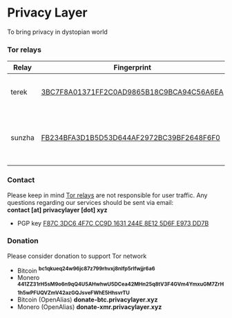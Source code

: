 # Privacy Layer
To bring privacy in dystopian world

### Tor relays

| Relay         | Fingerprint   | Location  |
| ------------- | ------------- | --------- |
| terek      | [3BC7F8A01371FF2C0AD9865B18C9BCA94C56A6EA](https://metrics.torproject.org/rs.html#search/3BC7F8A01371FF2C0AD9865B18C9BCA94C56A6EA) | [ab stract LTD (AS39287)](https://njal.la/), Sweden |
| sunzha      | [FB234BFA3D1B5D53D644AF2972BC39BF2648F6F0](https://metrics.torproject.org/rs.html#search/FB234BFA3D1B5D53D644AF2972BC39BF2648F6F0) | [Stark Industries Solutions LTD (AS44477)](https://pq.hosting/), Serbia |

### Contact
Please keep in mind [Tor relays](https://www.eff.org/pages/what-tor-relay) are not responsible for user traffic. Any questions regarding our services should be sent via email: **contact&nbsp;[at]&nbsp;privacylayer&nbsp;[dot]&nbsp;xyz**

- PGP key [F87C 3DC6 4F7C CC9D 1631  244E 8E12 5D6F E973 DD7B](https://keys.openpgp.org/vks/v1/by-fingerprint/F87C3DC64F7CCC9D1631244E8E125D6FE973DD7B)

### Donation
Please consider donation to support Tor network

- Bitcoin <sup>**bc1qkueq24w96jc87z799rhvxj8nlfp5rlfwjjr6a6**</sup>
- Monero <sup>**441ZZ31rH5sM9o6n9qQ4U5AHwhwU5DCea42MHn25q8tV3F4GVm4YmxuGM7ZrH1h5wPFUQVZmV42azGQJsveFWhE5HhsvrTU**</sup>
- Bitcoin (OpenAlias) **donate-btc.privacylayer.xyz**
- Monero (OpenAlias) **donate-xmr.privacylayer.xyz**
